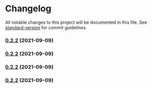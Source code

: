 # Changelog

All notable changes to this project will be documented in this file. See [standard-version](https://github.com/conventional-changelog/standard-version) for commit guidelines.

### [0.2.2](https://github.com/starwit/lj-projectbuilder/compare/v0.2.1...v0.2.2) (2021-09-09)

### [0.2.2](https://github.com/starwit/lj-projectbuilder/compare/v0.2.1...v0.2.2) (2021-09-09)

### [0.2.2](https://github.com/starwit/lj-projectbuilder/compare/v0.2.1...v0.2.2) (2021-09-09)

### [0.2.2](https://github.com/starwit/lj-projectbuilder/compare/v0.2.1...v0.2.2) (2021-09-09)
